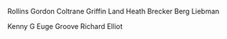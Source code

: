 Rollins
Gordon
Coltrane
Griffin
Land
Heath
Brecker
Berg
Liebman

Kenny G
Euge Groove
Richard Elliot


